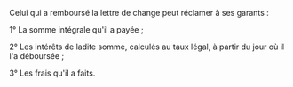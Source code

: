   
 Celui qui a remboursé la lettre de change peut réclamer à ses garants :  

  
 1° La somme intégrale qu'il a payée ;  

  
 2° Les intérêts de ladite somme, calculés au taux légal, à partir du jour où il l'a déboursée ;  

  
 3° Les frais qu'il a faits.  
